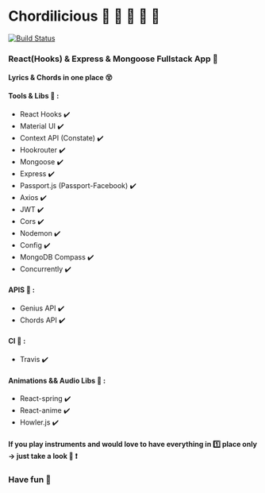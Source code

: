 # Chordilicious :musical_score: :guitar: :saxophone: :trumpet: :musical_keyboard:
[![Build Status](https://travis-ci.com/minaiism/chordilicious.svg?branch=master)](https://travis-ci.com/minaiism/chordilicious)

### React(Hooks) & Express & Mongoose Fullstack App :muscle:

#### Lyrics & Chords in one place :dizzy_face:

#### Tools & Libs :art: :

- React Hooks :heavy_check_mark:
- Material UI :heavy_check_mark:
- Context API (Constate) :heavy_check_mark:
- Hookrouter :heavy_check_mark:
- Mongoose :heavy_check_mark:
- Express :heavy_check_mark:
- Passport.js (Passport-Facebook) :heavy_check_mark:
- Axios :heavy_check_mark:
- JWT :heavy_check_mark:
- Cors :heavy_check_mark:
- Nodemon :heavy_check_mark:
- Config :heavy_check_mark:
- MongoDB Compass :heavy_check_mark:
- Concurrently :heavy_check_mark:

#### APIS :memo: :

- Genius API :heavy_check_mark:
- Chords API :heavy_check_mark:

#### CI :volcano: :

- Travis :heavy_check_mark:

#### Animations && Audio Libs :rocket: :

- React-spring :heavy_check_mark:
- React-anime  :heavy_check_mark:
- Howler.js :heavy_check_mark:

#### If you play instruments and would love to have everything in :one: place only -> just take a look :eyes: :heavy_exclamation_mark:

###    Have fun :revolving_hearts:
